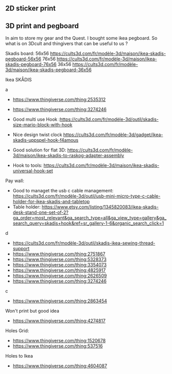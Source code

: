 ## 2D sticker print



## 3D print and pegboard 

In aim to store my gear and the Quest. I bought some ikea pegboard.
So what is on 3Dcult and thingivers that can be useful to us ?


Skadis board: 
56x56 https://cults3d.com/fr/modèle-3d/maison/ikea-skadis-pegboard-56x56
76x56 https://cults3d.com/fr/modèle-3d/maison/ikea-skadis-pegboard-76x56
36x56 https://cults3d.com/fr/modèle-3d/maison/ikea-skadis-pegboard-36x56

Ikea SKÅDIS


 a
 - https://www.thingiverse.com/thing:2535312
 - https://www.thingiverse.com/thing:3274246
 - Good multi use Hook :https://cults3d.com/fr/modèle-3d/outil/skadis-size-mario-block-with-hook
 - Nice design twist clock https://cults3d.com/fr/modèle-3d/gadget/ikea-skadis-uppspel-hook-f4amous
 - Good solution for flat 3D: https://cults3d.com/fr/modèle-3d/maison/ikea-skadis-to-raskog-adapter-assembly

- Hook to tools: https://cults3d.com/fr/modèle-3d/maison/ikea-skadis-universal-hook-set

Pay wall:
- Good to managet the usb c cable management: https://cults3d.com/fr/modèle-3d/outil/usb-mini-micro-type-c-cable-holder-for-ikea-skadis-and-tabletop
- Table holder: https://www.etsy.com/listing/1345820083/ikea-skadis-desk-stand-one-set-of-2?ga_order=most_relevant&ga_search_type=all&ga_view_type=gallery&ga_search_query=skadis+hook&ref=sr_gallery-1-6&organic_search_click=1


 d
- https://cults3d.com/fr/modèle-3d/outil/skadis-ikea-sewing-thread-support 
- https://www.thingiverse.com/thing:2751867
- https://www.thingiverse.com/thing:5328373
- https://www.thingiverse.com/thing:3354073
- https://www.thingiverse.com/thing:4825917
- https://www.thingiverse.com/thing:2626509
- https://www.thingiverse.com/thing:3274246

c
- https://www.thingiverse.com/thing:2863454

Won't print but good idea
- https://www.thingiverse.com/thing:4274817

Holes Grid:
- https://www.thingiverse.com/thing:1520678
- https://www.thingiverse.com/thing:537516


Holes to Ikea
- https://www.thingiverse.com/thing:4604087





